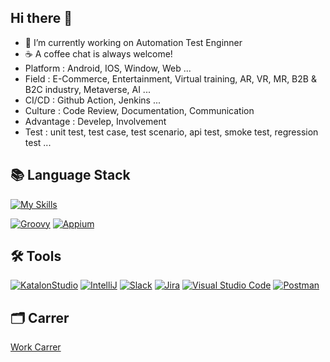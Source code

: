 ## Hi there 👋
- 🔭 I’m currently working on Automation Test Enginner
- ☕️ A coffee chat is always welcome!
- Platform : Android, IOS, Window, Web ...
- Field : E-Commerce, Entertainment, Virtual training, AR, VR, MR, B2B & B2C industry, Metaverse, AI ...
- CI/CD : Github Action, Jenkins ...
- Culture : Code Review, Documentation, Communication
- Advantage : Develep, Involvement
- Test : unit test, test case, test scenario, api test, smoke test, regression test ...

## 📚 Language Stack
[![My Skills](https://skillicons.dev/icons?i=py,cs,java,selenium)](https://skillicons.dev)

[![Groovy](https://img.shields.io/badge/-Groovy-5e97b6?style=for-the-badge&logoColor=white)](https://groovy-lang.org/)
[![Appium](https://img.shields.io/badge/-Appium-e73169?style=for-the-badge&logoColor=black)](https://appium.io/docs/en/latest/)

## 🛠️ Tools
[![KatalonStudio](https://img.shields.io/badge/-KatalonStudio-24C185?style=for-the-badge&logoColor=black)](https://katalon.com/)
[![IntelliJ](https://img.shields.io/badge/-IntelliJ-4242f5?style=for-the-badge&logo=intellijidea&logoColor=white)](https://www.jetbrains.com/ko-kr/idea/)
[![Slack](https://img.shields.io/badge/Slack-4A154B?style=for-the-badge&logo=Slack&logoColor=white)](https://slack.com/intl/ko-kr)
[![Jira](https://img.shields.io/badge/Jira-0052CC?style=for-the-badge&logo=Jira&logoColor=white)](https://www.atlassian.com/ko/software/jira/guides/getting-started/introduction)
[![Visual Studio Code](https://img.shields.io/badge/VSCode-0078d7.svg?style=for-the-badge&logo=visual-studio-code&logoColor=white)](https://code.visualstudio.com/)
[![Postman](https://img.shields.io/badge/Postman-FF6C37?style=for-the-badge&logo=postman&logoColor=white)](https://www.postman.com/)

## 🗂️ Carrer
[Work Carrer](https://github.com/yjbae-sqa/yjbae-sqa/issues/3)
